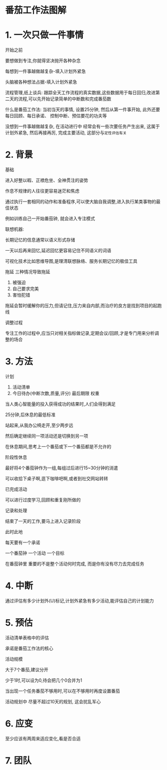# 番茄工作法图解

# 1. 一次只做一件事情

开始之前

要想做到专注,你就得坚决抛开各种杂念

每想到一件事越做越复杂-填入计划外紧急

头脑被各种想法占据-填入计划外紧急

流程管理,纸上谈兵: 跟踪全天工作流程的真实数据,这些数据用于每日回归,改进第二天的流程,可以先开始记录简单的中断数和完成番茄数

什么是番茄工作法: 当初当天的事情, 设置25分钟, 然后从第一件事开始, 此外还要每日回顾、每日承诺、 控制中断、预估要花的功夫等

没想到一件事越做越复杂, 在活动进行中 经常会有一些次要任务产生出来, 这属于计划外紧急, 然后再接再厉, 完成主要活动, 这部分与`定性评估有关`


# 2. 背景

基础

进入好整以暇、正襟危坐、全神贯注的姿势

作息不规律的人往往更容易迷茫和焦虑

通过执行一套相同的动作和准备程序,可以使大脑自我调整,进入执行某类事物的最佳状态

例如训练自己一开始番茄钟, 就会进入专注模式

联想机器: 

长期记忆的信息通常以语义形式存储

一天以后再来回忆,延迟回忆更容易记住不同语义的词语

可视化技术比如思维导图,是理清联想脉络、服务长期记忆的极佳工具

拖延 三种情况导致拖延

1. 被强迫
2. 自己要求完美
3. 害怕犯错

拖延会暂时缓解你的压力,但请记住,压力来自内部,而治疗的良方是找到项目的起跑线

调整过程

专注工作的过程中,应当只对相关指标做记录,定期会议/回顾,才是专门用来分析调整的场合

# 3. 方法

计划

1. 活动清单
2. 今日待办(中断次数,质量,评分) 最后期限 权重

当人类心智能量的投入获得成功的结果时,人们会得到满足

25分钟,后休息的最低标准

站起来,从我办公椅走开,至少两步远

然后确定继续同一项活动还是切换到另一项

在休息期间,思考上一个番茄或下一个番茄都是不允许的

阶段性休息

最好将4个番茄钟作为一组,每组过后进行15~30分钟的消遣

可以收拾下桌子啊,逛下咖啡吧啊,或者到社交网站转转

已完成活动

可以进行过度学习,回顾和重复刚所做的

记录和处理

结束了一天的工作,要马上进入记录阶段

此时此地

每天要有一个承诺

一个番茄钟 一个活动 一个目标

在番茄钟里 重要的不是整个活动何时完成, 而是你有没有尽力去完成任务


# 4. 中断

通过评估有多少计划外(U)标记,计划外紧急有多少活动,能评估自己的计划能力

# 5. 预估

活动清单表格中的评估

承诺是番茄工作法的核心

活动规模

大于7个番茄,建议分开

少于1时,可以设为0,待会把几个0合并为1

当出现一个任务番茄不够用时,可以在不够用时再度设置番茄

活动规划中 尽量不超过10天的规划, 这会扰乱军心
# 6. 应变

至少应该有两周来适应变化,看是否合适

# 7. 团队

